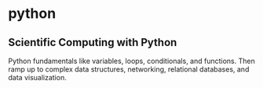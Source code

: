 # python
## Scientific Computing with Python

Python fundamentals like variables, loops, conditionals, and functions. 
Then ramp up to complex data structures, networking, relational databases, and data visualization.

